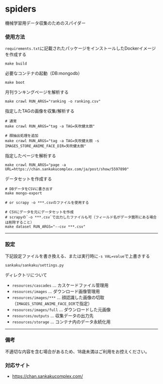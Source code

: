 # spiders

機械学習用データ収集のためのスパイダー


### 使用方法

`requirements.txt`に記載されたパッケージをインストールしたDockerイメージを作成する

```
make build
```

必要なコンテナの起動（DB:mongodb）

```
make boot
```

月刊ランキングページを解析する

```
make crawl RUN_ARGS="ranking -o ranking.csv"
```

指定したTAGの画像を収集/解析する

```
# 通常
make crawl RUN_ARGS="tag -a TAG=矢吹健太朗"

# 顔抽出処理を追加
make crawl RUN_ARGS="tag -a TAG=矢吹健太朗 -s IMAGES_STORE_ANIME_FACE_DIR=矢吹健太朗"
```

指定したページを解析する

```
make crawl RUN_ARGS="page -a URL=https://chan.sankakucomplex.com/ja/post/show/5597890"
```

データセットを作成する

```
# DBデータをCSVに書き出す
make mongo-export

# or scrapy -o ***.csvのファイルを使用する

# CSVにデータを元にデータセットを作成
# scrapyの`-o ***.csv`で出力したファイルも可（フィールド名がデータ箇所にある場合は削除すること）
make dataset RUN_ARGS="--csv ***.csv"
```

----

### 設定

下記設定ファイルを書き換える、または実行時に`-s VAL=value`で上書きする

```
sankaku/sankaku/settings.py
```

ディレクトリについて

+ `resources/cascades` ... カスケードファイル管理用
+ `resources/images` ... ダウンロード画像管理用
+ `resources/images/***` ... 顔認識した画像の切取（`IMAGES_STORE_ANIME_FACE_DIR`で指定）
+ `resources/images/full` ... ダウンロードした元画像
+ `resources/outputs` ... 収集データの出力先
+ `resources/storage` ... コンテナ内のデータ永続化用

----

### 備考

不適切な内容を含む場合があるため、18歳未満はご利用をお控えください。

### 対応サイト

+ https://chan.sankakucomplex.com/
